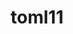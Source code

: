 ---
title: "toml11"
layout: cache
categories: [package, develop-2023-12-10]
meta: {"versions": ["3.7.1"], "compilers": ["cce@=15.0.1", "gcc@=10.3.0", "gcc@=11.1.0", "gcc@=11.4.0", "gcc@=9.4.0", "oneapi@=2023.2.0"], "oss": ["rhel8", "sle_hpc15", "ubuntu20.04"], "platforms": ["linux"], "targets": ["neoverse_v1", "ppc64le", "x86_64_v3", "x86_64_v4", "zen4"], "stacks": ["data-vis-sdk", "e4s", "e4s-cray-rhel", "e4s-cray-sles", "e4s-neoverse_v1", "e4s-oneapi", "e4s-power", "e4s-rocm-external", "root"], "num_specs": 7, "num_specs_by_stack": {"root": 7, "e4s-cray-rhel": 1, "e4s-cray-sles": 1, "e4s-neoverse_v1": 1, "e4s-power": 1, "data-vis-sdk": 1, "e4s": 1, "e4s-rocm-external": 1, "e4s-oneapi": 1}}
spec_details: [{"hash": "clk5rp5i4oomb6yztrk2u3mb3vfwoezn", "compiler": "cce@=15.0.1", "versions": ["3.7.1"], "os": "rhel8", "platform": "linux", "target": "zen4", "variants": ["build_system=cmake", "build_type=Release", "generator=make", "~ipo"], "stacks": ["root", "e4s-cray-rhel"], "size": "-", "tarball": "https://binaries.spack.io/releases/develop-2023-12-10/build_cache/linux-rhel8-zen4/cce-15.0.1/toml11-3.7.1/linux-rhel8-zen4-cce-15.0.1-toml11-3.7.1-clk5rp5i4oomb6yztrk2u3mb3vfwoezn.spack"}, {"hash": "eiztfu7zafh4k3byioqvfirmzl4gaxtb", "compiler": "gcc@=10.3.0", "versions": ["3.7.1"], "os": "sle_hpc15", "platform": "linux", "target": "x86_64_v4", "variants": ["build_system=cmake", "build_type=Release", "generator=make", "~ipo"], "stacks": ["e4s-cray-sles", "root"], "size": "-", "tarball": "https://binaries.spack.io/releases/develop-2023-12-10/build_cache/linux-sle_hpc15-x86_64_v4/gcc-10.3.0/toml11-3.7.1/linux-sle_hpc15-x86_64_v4-gcc-10.3.0-toml11-3.7.1-eiztfu7zafh4k3byioqvfirmzl4gaxtb.spack"}, {"hash": "lyk24unuyf6vjsthktkcjxyqcne4m3bj", "compiler": "gcc@=11.4.0", "versions": ["3.7.1"], "os": "ubuntu20.04", "platform": "linux", "target": "neoverse_v1", "variants": ["build_system=cmake", "build_type=Release", "generator=make", "~ipo"], "stacks": ["root", "e4s-neoverse_v1"], "size": "-", "tarball": "https://binaries.spack.io/releases/develop-2023-12-10/build_cache/linux-ubuntu20.04-neoverse_v1/gcc-11.4.0/toml11-3.7.1/linux-ubuntu20.04-neoverse_v1-gcc-11.4.0-toml11-3.7.1-lyk24unuyf6vjsthktkcjxyqcne4m3bj.spack"}, {"hash": "j7tba6epjdzo2evguwftsmi36ovwpls5", "compiler": "gcc@=9.4.0", "versions": ["3.7.1"], "os": "ubuntu20.04", "platform": "linux", "target": "ppc64le", "variants": ["build_system=cmake", "build_type=Release", "generator=make", "~ipo"], "stacks": ["root", "e4s-power"], "size": "-", "tarball": "https://binaries.spack.io/releases/develop-2023-12-10/build_cache/linux-ubuntu20.04-ppc64le/gcc-9.4.0/toml11-3.7.1/linux-ubuntu20.04-ppc64le-gcc-9.4.0-toml11-3.7.1-j7tba6epjdzo2evguwftsmi36ovwpls5.spack"}, {"hash": "jhj75zyfzga7jbmzlyl6odkwupxalhl4", "compiler": "gcc@=11.1.0", "versions": ["3.7.1"], "os": "ubuntu20.04", "platform": "linux", "target": "x86_64_v3", "variants": ["build_system=cmake", "build_type=Release", "generator=make", "~ipo"], "stacks": ["data-vis-sdk", "root"], "size": "-", "tarball": "https://binaries.spack.io/releases/develop-2023-12-10/build_cache/linux-ubuntu20.04-x86_64_v3/gcc-11.1.0/toml11-3.7.1/linux-ubuntu20.04-x86_64_v3-gcc-11.1.0-toml11-3.7.1-jhj75zyfzga7jbmzlyl6odkwupxalhl4.spack"}, {"hash": "i4kltvbarvqm567yxj5k5nvkwcjvvowp", "compiler": "gcc@=11.4.0", "versions": ["3.7.1"], "os": "ubuntu20.04", "platform": "linux", "target": "x86_64_v3", "variants": ["build_system=cmake", "build_type=Release", "generator=make", "~ipo"], "stacks": ["e4s", "e4s-rocm-external", "root"], "size": "-", "tarball": "https://binaries.spack.io/releases/develop-2023-12-10/build_cache/linux-ubuntu20.04-x86_64_v3/gcc-11.4.0/toml11-3.7.1/linux-ubuntu20.04-x86_64_v3-gcc-11.4.0-toml11-3.7.1-i4kltvbarvqm567yxj5k5nvkwcjvvowp.spack"}, {"hash": "ovmiugmwvqjo653jpgbrbmqliyj43zlb", "compiler": "oneapi@=2023.2.0", "versions": ["3.7.1"], "os": "ubuntu20.04", "platform": "linux", "target": "x86_64_v3", "variants": ["build_system=cmake", "build_type=Release", "generator=make", "~ipo"], "stacks": ["root", "e4s-oneapi"], "size": "-", "tarball": "https://binaries.spack.io/releases/develop-2023-12-10/build_cache/linux-ubuntu20.04-x86_64_v3/oneapi-2023.2.0/toml11-3.7.1/linux-ubuntu20.04-x86_64_v3-oneapi-2023.2.0-toml11-3.7.1-ovmiugmwvqjo653jpgbrbmqliyj43zlb.spack"}]
---